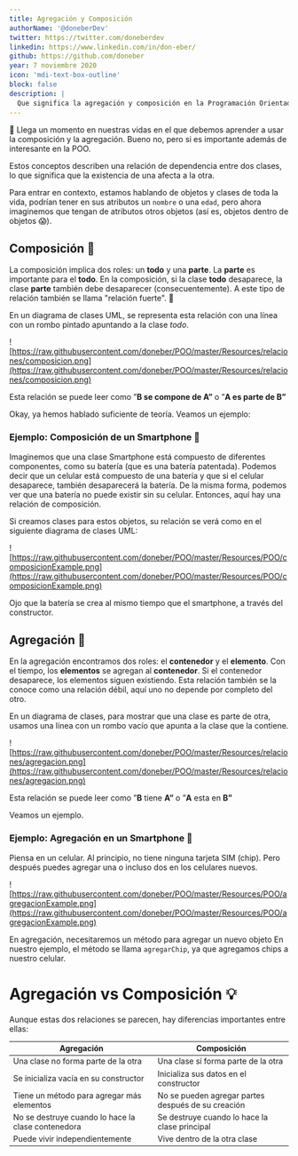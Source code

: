 ```yaml
---
title: Agregación y Composición
authorName: '@doneberDev'
twitter: https://twitter.com/doneberdev
linkedin: https://www.linkedin.com/in/don-eber/
github: https://github.com/doneber
year: 7 noviembre 2020
icon: 'mdi-text-box-outline'
block: false
description: |
  Que significa la agregación y composición en la Programación Orientada a Objetos.
---
```


🧐 Llega un momento en nuestras vidas en el que debemos aprender a usar la composición y la agregación. Bueno no, pero si es importante además de interesante en la POO.

Estos conceptos describen una relación de dependencia entre dos clases, lo que significa que la existencia de una afecta a la otra.

Para entrar en contexto, estamos hablando de objetos y clases de toda la vida, podrían tener en sus atributos un `nombre` o una `edad`, pero ahora imaginemos que tengan de atributos otros objetos (así es, objetos dentro de objetos 😱).

## **Composición** 🎨

La composición implica dos roles: un **todo** y una **parte**. La **parte** es importante para el **todo**. En la composición, si la clase **todo** desaparece, la clase **parte** también debe desaparecer (consecuentemente). A este tipo de relación también se llama "relación fuerte". 💪

En un diagrama de clases UML, se representa esta relación con una línea con un rombo pintado apuntando a la clase *todo*.

![https://raw.githubusercontent.com/doneber/POO/master/Resources/relaciones/composicion.png](https://raw.githubusercontent.com/doneber/POO/master/Resources/relaciones/composicion.png)

Esta relación se puede leer como ”**B se compone de A”** o ”**A es parte de B”**

Okay, ya hemos hablado suficiente de teoría. Veamos un ejemplo:

### **Ejemplo:** Composición de un Smartphone 📱

Imaginemos que una clase Smartphone está compuesto de diferentes componentes, como su batería (que es una batería patentada). Podemos decir que un celular está compuesto de una batería y que si el celular desaparece, también desaparecerá la batería. De la misma forma, podemos ver que una batería no puede existir sin su celular. Entonces, aquí hay una relación de composición.

Si creamos clases para estos objetos, su relación se verá como en el siguiente diagrama de clases UML:

![https://raw.githubusercontent.com/doneber/POO/master/Resources/POO/composicionExample.png](https://raw.githubusercontent.com/doneber/POO/master/Resources/POO/composicionExample.png)

Ojo que la batería se crea al mismo tiempo que el smartphone, a través del constructor.

## **Agregación** 🤝

En la agregación encontramos dos roles: el **contenedor** y el **elemento**. Con el tiempo, los **elementos** se agregan al **contenedor**. Si el contenedor desaparece, los elementos siguen existiendo. Esta relación también se la conoce como una relación débil, aquí uno no depende por completo del otro.

En un diagrama de clases, para mostrar que una clase es parte de otra, usamos una línea con un rombo vacío que apunta a la clase que la contiene.

![https://raw.githubusercontent.com/doneber/POO/master/Resources/relaciones/agregacion.png](https://raw.githubusercontent.com/doneber/POO/master/Resources/relaciones/agregacion.png)

Esta relación se puede leer como ”**B** tiene **A”** o ”**A** esta en **B”**

Veamos un ejemplo.

### **Ejemplo: Agregación en un Smartphone** 📱

Piensa en un celular. Al principio, no tiene ninguna tarjeta SIM (chip). Pero después puedes agregar una o incluso dos en los celulares nuevos.

![https://raw.githubusercontent.com/doneber/POO/master/Resources/POO/agregacionExample.png](https://raw.githubusercontent.com/doneber/POO/master/Resources/POO/agregacionExample.png)

En agregación, necesitaremos un método para agregar un nuevo objeto En nuestro ejemplo, el método se llama `agregarChip`, ya que agregamos chips a nuestro celular.

# **Agregación vs Composición** 💡

Aunque estas dos relaciones se parecen, hay diferencias importantes entre ellas:

| Agregación | Composición |
| --- | --- |
| Una clase no forma parte de la otra | Una clase sí forma parte de la otra |
| Se inicializa vacía en su constructor | Inicializa sus datos en el constructor |
| Tiene un método para agregar más elementos | No se pueden agregar partes después de su creación |
| No se destruye cuando lo hace la clase contenedora | Se destruye cuando lo hace la clase principal |
| Puede vivir independientemente | Vive dentro de la otra clase |
